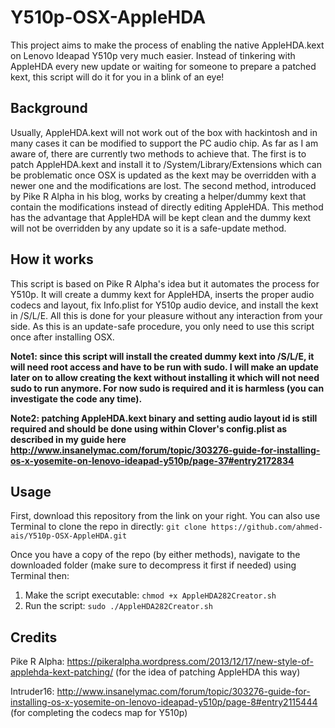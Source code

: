# Y510p-OSX-AppleHDA

This project aims to make the process of enabling the native AppleHDA.kext on Lenovo Ideapad Y510p very much easier. Instead of tinkering with AppleHDA every new update or waiting for someone to prepare a patched kext, this script will do it for you in a blink of an eye!

## Background
Usually, AppleHDA.kext will not work out of the box with hackintosh and in many cases it can be modified to support the PC audio chip. As far as I am aware of, there are currently two methods to achieve that. The first is to patch AppleHDA.kext and install it to /System/Library/Extensions which can be problematic once OSX is updated as the kext may be overridden with a newer one and the modifications are lost. The second method, introduced by Pike R Alpha in his blog, works by creating a helper/dummy kext that contain the modifications instead of directly editing AppleHDA. This method has the advantage that AppleHDA will be kept clean and the dummy kext will not be overridden by any update so it is a safe-update method.

## How it works
This script is based on Pike R Alpha's idea but it automates the process for Y510p. It will create a dummy kext for AppleHDA, inserts the proper audio codecs and layout, fix Info.plist for Y510p audio device, and install the kext in /S/L/E. All this is done for your pleasure without any interaction from your side. As this is an update-safe procedure, you only need to use this script once after installing OSX.

**Note1: since this script will install the created dummy kext into /S/L/E, it will need root access and have to be run with sudo. I will make an update later on to allow creating the kext without installing it which will not need sudo to run anymore. For now sudo is required and it is harmless (you can investigate the code any time).**

**Note2: patching AppleHDA.kext binary and setting audio layout id is still required and should be done using within Clover's config.plist as described in my guide here http://www.insanelymac.com/forum/topic/303276-guide-for-installing-os-x-yosemite-on-lenovo-ideapad-y510p/page-37#entry2172834**

## Usage
First, download this repository from the link on your right. You can also use Terminal to clone the repo in directly:
`git clone https://github.com/ahmed-ais/Y510p-OSX-AppleHDA.git`

Once you have a copy of the repo (by either methods), navigate to the downloaded folder (make sure to decompress it first if needed) using Terminal then: 

1. Make the script executable: `chmod +x AppleHDA282Creator.sh`
2. Run the script: `sudo ./AppleHDA282Creator.sh`
 
## Credits
Pike R Alpha: https://pikeralpha.wordpress.com/2013/12/17/new-style-of-applehda-kext-patching/ (for the idea of patching AppleHDA this way)

Intruder16: http://www.insanelymac.com/forum/topic/303276-guide-for-installing-os-x-yosemite-on-lenovo-ideapad-y510p/page-8#entry2115444 (for completing the codecs map for Y510p)

